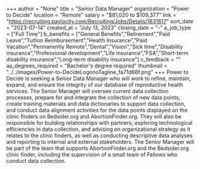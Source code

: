 +++
author = "None"
title = "Senior Data Manager"
organization = "Power to Decide"
location = "Remote"
salary = "$81,020 to $109,377"
link = "https://recruiting.paylocity.com/Recruiting/Jobs/Details/1831817"
sort_date = "2023-07-14"
created_at = "July 13, 2023"
closing_date = "-"
a_job_type = ["Full Time"]
b_benefits = ["General Benefits","Retirement","Paid Leave","Tuition Reimbursement","Health Insurance","Paid Vacation","Permanently Remote","Dental","Vision","Sick time","Disability insurance","Professional development","Life insurance","FSA","Short-term disability insurance","Long-term disability insurance"]
c_feedback = ""
aa_degrees_required = "Bachelor's degree required"
thumbnail = "../../images/Power-to-DecideLogonoTagline_fa71d66f.png"
+++
Power to Decide is seeking a Senior Data Manager who will work to refine, maintain, expand, and ensure the integrity of our database of reproductive health services. The Senior Manager will oversee current data collection processes, prepare for and integrate the collection of new data points, create training materials and data dictionaries to support data collection, and conduct data alignment activities for the data points displayed on the clinic finders on Bedsider.org and AbortionFinder.org. They will also be responsible for building relationships with partners, exploring technological efficiencies in data collection, and advising on organizational strategy as it relates to the clinic finders, as well as conducting descriptive data analyses and reporting to internal and external stakeholders. The Senior Manager will be part of the team that supports AbortionFinder.org and the Bedsider.org clinic finder, including the supervision of a small team of Fellows who conduct data collection.